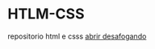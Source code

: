 # HTLM-CSS
repositorio html e csss
<a href= "https://guilhermeapgap.github.io/HTLM-CSS/EXERCICIOS/desafogando/wellcome.html">abrir desafogando</a>
